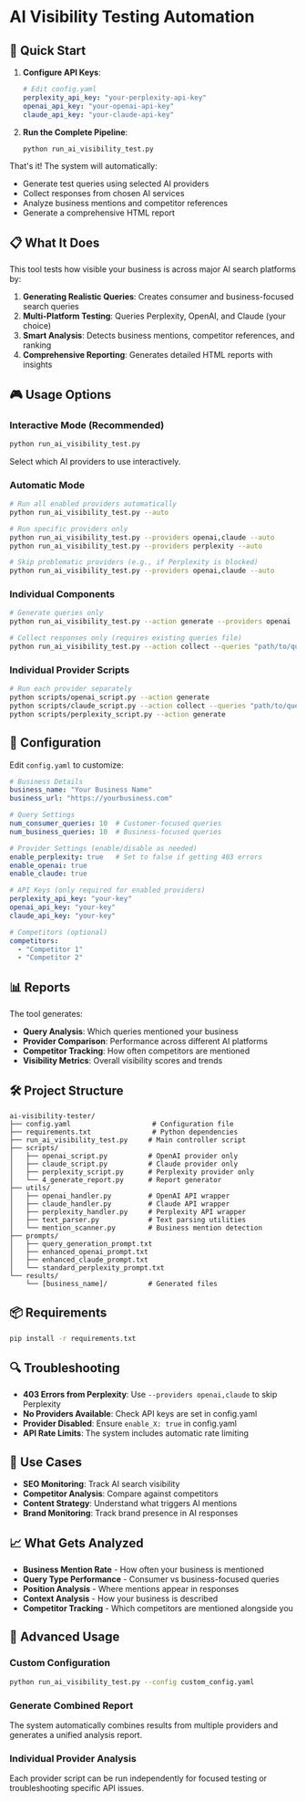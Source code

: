 # AI Visibility Testing Automation

## 🚀 Quick Start

1. **Configure API Keys**:
   ```yaml
   # Edit config.yaml
   perplexity_api_key: "your-perplexity-api-key"
   openai_api_key: "your-openai-api-key"
   claude_api_key: "your-claude-api-key"
   ```

2. **Run the Complete Pipeline**:
   ```bash
   python run_ai_visibility_test.py
   ```

That's it! The system will automatically:
- Generate test queries using selected AI providers
- Collect responses from chosen AI services
- Analyze business mentions and competitor references
- Generate a comprehensive HTML report

## 📋 What It Does

This tool tests how visible your business is across major AI search platforms by:

1. **Generating Realistic Queries**: Creates consumer and business-focused search queries
2. **Multi-Platform Testing**: Queries Perplexity, OpenAI, and Claude (your choice)
3. **Smart Analysis**: Detects business mentions, competitor references, and ranking
4. **Comprehensive Reporting**: Generates detailed HTML reports with insights

## 🎮 Usage Options

### Interactive Mode (Recommended)
```bash
python run_ai_visibility_test.py
```
Select which AI providers to use interactively.

### Automatic Mode
```bash
# Run all enabled providers automatically
python run_ai_visibility_test.py --auto

# Run specific providers only
python run_ai_visibility_test.py --providers openai,claude --auto
python run_ai_visibility_test.py --providers perplexity --auto

# Skip problematic providers (e.g., if Perplexity is blocked)
python run_ai_visibility_test.py --providers openai,claude --auto
```

### Individual Components
```bash
# Generate queries only
python run_ai_visibility_test.py --action generate --providers openai

# Collect responses only (requires existing queries file)
python run_ai_visibility_test.py --action collect --queries "path/to/queries.txt"
```

### Individual Provider Scripts
```bash
# Run each provider separately
python scripts/openai_script.py --action generate
python scripts/claude_script.py --action collect --queries "path/to/queries.txt"
python scripts/perplexity_script.py --action generate
```

## 🔧 Configuration

Edit `config.yaml` to customize:

```yaml
# Business Details
business_name: "Your Business Name"
business_url: "https://yourbusiness.com"

# Query Settings
num_consumer_queries: 10  # Customer-focused queries
num_business_queries: 10  # Business-focused queries

# Provider Settings (enable/disable as needed)
enable_perplexity: true   # Set to false if getting 403 errors
enable_openai: true
enable_claude: true

# API Keys (only required for enabled providers)
perplexity_api_key: "your-key"
openai_api_key: "your-key"
claude_api_key: "your-key"

# Competitors (optional)
competitors:
  - "Competitor 1"
  - "Competitor 2"
```

## 📊 Reports

The tool generates:
- **Query Analysis**: Which queries mentioned your business
- **Provider Comparison**: Performance across different AI platforms
- **Competitor Tracking**: How often competitors are mentioned
- **Visibility Metrics**: Overall visibility scores and trends

## 🛠️ Project Structure

```
ai-visibility-tester/
├── config.yaml                    # Configuration file
├── requirements.txt               # Python dependencies
├── run_ai_visibility_test.py     # Main controller script
├── scripts/
│   ├── openai_script.py          # OpenAI provider only
│   ├── claude_script.py          # Claude provider only
│   ├── perplexity_script.py      # Perplexity provider only
│   └── 4_generate_report.py      # Report generator
├── utils/
│   ├── openai_handler.py         # OpenAI API wrapper
│   ├── claude_handler.py         # Claude API wrapper
│   ├── perplexity_handler.py     # Perplexity API wrapper
│   ├── text_parser.py            # Text parsing utilities
│   └── mention_scanner.py        # Business mention detection
├── prompts/
│   ├── query_generation_prompt.txt
│   ├── enhanced_openai_prompt.txt
│   ├── enhanced_claude_prompt.txt
│   └── standard_perplexity_prompt.txt
└── results/
    └── [business_name]/          # Generated files
```

## 📦 Requirements

```bash
pip install -r requirements.txt
```

## 🔍 Troubleshooting

- **403 Errors from Perplexity**: Use `--providers openai,claude` to skip Perplexity
- **No Providers Available**: Check API keys are set in config.yaml
- **Provider Disabled**: Ensure `enable_X: true` in config.yaml
- **API Rate Limits**: The system includes automatic rate limiting

## 🎯 Use Cases

- **SEO Monitoring**: Track AI search visibility
- **Competitor Analysis**: Compare against competitors
- **Content Strategy**: Understand what triggers AI mentions
- **Brand Monitoring**: Track brand presence in AI responses

## 📈 What Gets Analyzed

- **Business Mention Rate** - How often your business is mentioned
- **Query Type Performance** - Consumer vs business-focused queries
- **Position Analysis** - Where mentions appear in responses
- **Context Analysis** - How your business is described
- **Competitor Tracking** - Which competitors are mentioned alongside you

## 🔧 Advanced Usage

### Custom Configuration
```bash
python run_ai_visibility_test.py --config custom_config.yaml
```

### Generate Combined Report
The system automatically combines results from multiple providers and generates a unified analysis report.

### Individual Provider Analysis
Each provider script can be run independently for focused testing or troubleshooting specific API issues.